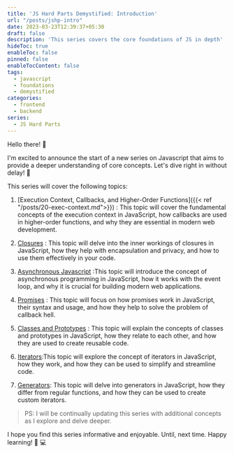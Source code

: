 ```yaml
---
title: 'JS Hard Parts Demystified: Introduction'
url: "/posts/jshp-intro"
date: 2023-03-23T12:39:37+05:30
draft: false
description: 'This series covers the core foundations of JS in depth'
hideToc: true
enableToc: false
pinned: false
enableTocContent: false
tags:
  - javascript
  - foundations
  - demystified
categories:
  - frontend
  - backend
series:
  - JS Hard Parts
---
```

Hello there! :wave:

I'm excited to announce the start of a new series on Javascript that aims to provide a deeper understanding of core concepts. Let's dive right in without delay! :rocket:

This series will cover the following topics:

1.  [Execution Context, Callbacks, and Higher-Order Functions]({{< ref "/posts/20-exec-context.md">}}) : This topic will cover the fundamental concepts of the execution context in JavaScript, how callbacks are used in higher-order functions, and why they are essential in modern web development.

2. [Closures](#) : This topic will delve into the inner workings of closures in JavaScript, how they help with encapsulation and privacy, and how to use them effectively in your code.

3. [Asynchronous Javascript](#) :This topic will introduce the concept of asynchronous programming in JavaScript, how it works with the event loop, and why it is crucial for building modern web applications.

4. [Promises](#) : This topic will focus on how promises work in JavaScript, their syntax and usage, and how they help to solve the problem of callback hell.

5. [Classes and Prototypes](#) : This topic will explain the concepts of classes and prototypes in JavaScript, how they relate to each other, and how they are used to create reusable code.

6. [Iterators](#):This topic will explore the concept of iterators in JavaScript, how they work, and how they can be used to simplify and streamline code.

7. [Generators](#): This topic will delve into generators in JavaScript, how they differ from regular functions, and how they can be used to create custom iterators.
  
<!-- 8. [Functional Programming in JS](#):  -->

> PS: I will be continually updating this series with additional concepts as I explore and delve deeper.

I hope you find this series informative and enjoyable. Until, next time. Happy learning! :tada: :computer:

